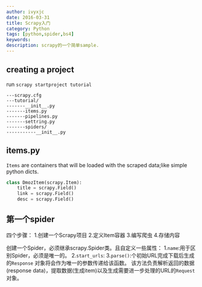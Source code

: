 ```yaml
---
author: ivyxjc
date: 2016-03-31
title: Scrapy入门
category: Python
tags: [python,spider,bs4]
keywords:
description: scrapy的一个简单sample.
---
```


## creating a project

run `scrapy startproject tutorial`

```
---scrapy.cfg
---tutorial/
-------__init__.py
-------items.py
-------pipelines.py
-------settring.py
-------spiders/
-----------__init__.py
```

## items.py

`Items` are containers that will be loaded with the scraped data;like simple python dicts.


```python
class DmozItem(scrapy.Item):
    title = scrapy.Field()
    link = scrapy.Field()
    desc = scrapy.Field()
```

## 第一个spider

四个步骤：
 1.创建一个Scrapy项目
 2.定义Item容器
 3.编写爬虫
 4.存储内容



创建一个Spider，必须继承scrapy.Spider类。且自定义一些属性：
 1.`name`:用于区别Spider，必须是唯一的。
 2.`start_urls`:
 3.`parse()`:个初始URL完成下载后生成的`Response` 对象将会作为唯一的参数传递给该函数。 该方法负责解析返回的数据(response data)，提取数据(生成item)以及生成需要进一步处理的URL的`Request`对象。
